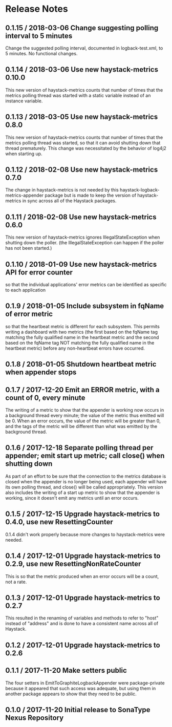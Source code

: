 # Release Notes

## 0.1.15 / 2018-03-06 Change suggesting polling interval to 5 minutes
Change the suggested polling interval, documented in logback-test.xml, to 5 minutes. No functional changes.

## 0.1.14 / 2018-03-06 Use new haystack-metrics 0.10.0
This new version of haystack-metrics counts that number of times that the metrics polling thread was started
with a static variable instead of an instance variable.

## 0.1.13 / 2018-03-05 Use new haystack-metrics 0.8.0
This new version of haystack-metrics counts that number of times that the metrics polling thread was started, so that it
can avoid shutting down that thread prematurely. This change was necessitated by the behavior of log4j2 when starting
up.

## 0.1.12 / 2018-02-08 Use new haystack-metrics 0.7.0
The change in haystack-metrics is not needed by this haystack-logback-metrics-appender package but is made to keep
the version of haystack-metrics in sync across all of the Haystack packages.

## 0.1.11 / 2018-02-08 Use new haystack-metrics 0.6.0
This new version of haystack-metrics ignores IllegalStateException when shutting down the poller.
(the IllegalStateException can happen if the poller has not been started.)

## 0.1.10 / 2018-01-09 Use new haystack-metrics API for error counter
so that the individual applications' error metrics can be identified as specific to each application

## 0.1.9 / 2018-01-05 Include subsystem in fqName of error metric
so that the heartbeat metric is different for each subsystem. This permits writing a dashboard with two metrics (the
first based on the fqName tag matching the fully qualified name in the heartbeat metric and the second based on the
fqName tag NOT matching the fully qualified name in the heartbeat metric) before any non-heartbeat errors have occurred.

## 0.1.8 / 2018-01-05 Shutdown heartbeat metric when appender stops

## 0.1.7 / 2017-12-20 Emit an ERROR metric, with a count of 0, every minute
The writing of a metric to show that the appender is working now occurs in a background thread every minute;
the value of the metric thus emitted will be 0. When an error occurs, the value of the metric will be greater than 0,
and the tags of the metric will be different than what was emitted by the background thread.

## 0.1.6 / 2017-12-18 Separate polling thread per appender; emit start up metric; call close() when shutting down
As part of an effort to be sure that the connection to the metrics database is closed when the appender is
no longer being used, each appender will have its own polling thread, and close() will be called appropriately.
This version also includes the writing of a start up metric to show that the appender is working, since it
doesn't emit any metrics until an error occurs.

## 0.1.5 / 2017-12-15 Upgrade haystack-metrics to 0.4.0, use new ResettingCounter
0.1.4 didn't work properly because more changes to haystack-metrics were needed.

## 0.1.4 / 2017-12-01 Upgrade haystack-metrics to 0.2.9, use new ResettingNonRateCounter
This is so that the metric produced when an error occurs will be a count, not a rate.

## 0.1.3 / 2017-12-01 Upgrade haystack-metrics to 0.2.7
This resulted in the renaming of variables and methods to refer to "host" instead of "address"
and is done to have a consistent name across all of Haystack.

## 0.1.2 / 2017-12-01 Upgrade haystack-metrics to 0.2.6

## 0.1.1 / 2017-11-20 Make setters public
The four setters in EmitToGraphiteLogbackAppender were package-private because it appeared that such access was
adequate, but using them in another package appears to show that they need to be public.

## 0.1.0 / 2017-11-20 Initial release to SonaType Nexus Repository